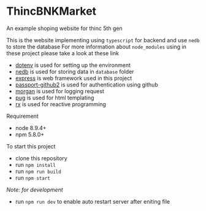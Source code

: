 # ThincBNKMarket
An example shoping website for thinc 5th gen

This is the website implementing using `typescript` for backend and use `nedb` to store the database
For more information about `node_modules` using in these project please take a look at these link

- [dotenv](https://github.com/motdotla/dotenv) is used for setting up the environment
- [nedb](https://github.com/louischatriot/nedb) is used for storing data in `database` folder
- [express](https://github.com/expressjs/express) is web framework used in this project
- [passport-github2](https://github.com/cfsghost/passport-github) is used for authentication using github
- [morgan](https://github.com/expressjs/morgan) is used for logging request
- [pug](https://github.com/pugjs/pug) is used for html templating
- [rx](https://github.com/Reactive-Extensions/RxJS) is used for reactive programming

Requirement
- node 8.9.4+
- npm 5.8.0+

To start this project
- clone this repository
- run `npm install`
- run `npm run build`
- run `npm start`

*Note: for development*
- run `npm run dev` to enable auto restart server after eniting file